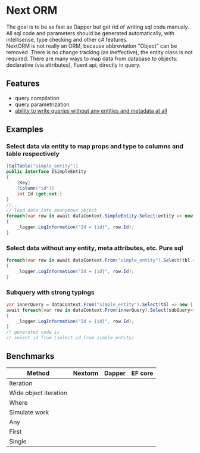 # Next ORM
The goal is to be as fast as Dapper but get rid of writing sql code manualy.\
All sql code and parameters should be generated automatically, with intellisense, type checking and other c# features.\
NextORM is not really an ORM, because abbreviation "Object" can be removed. There is no change tracking (as ineffective), the entity class is not required. There are many ways to map data from database to objects: declarative (via attributes), fluent api, directly in query. 
## Features
* query compilation
* query parametrization
* [ability to write queries without any entities and metadata at all](#markdown-header-select-data-without-any-entity-meta-attributes-etc-pure-sql)
## Examples
### Select data via entity to map props and type to columns and table respectively
``` csharp
[SqlTable("simple_entity")]
public interface ISimpleEntity
{
    [Key]
    [Column("id")]
    int Id {get;set;}
}
//...
// load data into anonymous object
foreach(var row in await dataContext.SimpleEntity.Select(entity => new { entity.Id }).ToListAsync())
{
    _logger.LogInformation("Id = {id}", row.Id);
}
```
### Select data without any entity, meta attributes, etc. Pure sql
``` csharp
foreach(var row in await dataContext.From("simple_entity").Select(tbl => new { Id = tbl.Int("id") }).ToListAsync())
{
    _logger.LogInformation("Id = {id}", row.Id);
}
```
### Subquery with strong typings
``` csharp
var innerQuery = dataContext.From("simple_entity").Select(tbl => new { Id = tbl.Int("id") });
await foreach(var row in dataContext.From(innerQuery).Select(subQuery=>new { subQuery.Id }))
{
    _logger.LogInformation("Id = {id}", row.Id);
}
// generated code is 
// select id from (select id from simple_entity)
```
## Benchmarks
| Method                | Nextorm |            Dapper           | EF core |
|-----------------------|:-------:|:---------------------------:|:-------:|
| Iteration             |   |                             |         |   |
| Wide object iteration |         |  |         |   |
| Where                 |         |                             |         |
| Simulate work         |         |                             |         |
| Any                   |         |                             |         |
| First                 |         |                             |         |
| Single                |         |                             |         |
